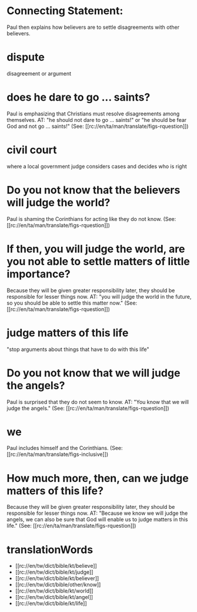 # Connecting Statement:

Paul then explains how believers are to settle disagreements with other believers.

# dispute

disagreement or argument

# does he dare to go ... saints?

Paul is emphasizing that Christians must resolve disagreements among themselves. AT: "he should not dare to go ... saints!" or "he should be fear God and not go ... saints!" (See: [[rc://en/ta/man/translate/figs-rquestion]])

# civil court

where a local government judge considers cases and decides who is right

# Do you not know that the believers will judge the world?

Paul is shaming the Corinthians for acting like they do not know. (See: [[rc://en/ta/man/translate/figs-rquestion]])

# If then, you will judge the world, are you not able to settle matters of little importance?

Because they will be given greater responsibility later, they should be responsible for lesser things now. AT: "you will judge the world in the future, so you should be able to settle this matter now." (See: [[rc://en/ta/man/translate/figs-rquestion]])

# judge matters of this life

"stop arguments about things that have to do with this life"

# Do you not know that we will judge the angels?

Paul is surprised that they do not seem to know. AT: "You know that we will judge the angels." (See: [[rc://en/ta/man/translate/figs-rquestion]])

# we

Paul includes himself and the Corinthians. (See: [[rc://en/ta/man/translate/figs-inclusive]])

# How much more, then, can we judge matters of this life?

Because they will be given greater responsibility later, they should be responsible for lesser things now. AT: "Because we know we will judge the angels, we can also be sure that God will enable us to judge matters in this life." (See: [[rc://en/ta/man/translate/figs-rquestion]])

# translationWords

* [[rc://en/tw/dict/bible/kt/believe]]
* [[rc://en/tw/dict/bible/kt/judge]]
* [[rc://en/tw/dict/bible/kt/believer]]
* [[rc://en/tw/dict/bible/other/know]]
* [[rc://en/tw/dict/bible/kt/world]]
* [[rc://en/tw/dict/bible/kt/angel]]
* [[rc://en/tw/dict/bible/kt/life]]
